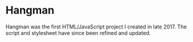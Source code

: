 # Hangman
Hangman was the first HTML/JavaScript project I created in late 2017. The script and stylesheet have since been refined and updated.

